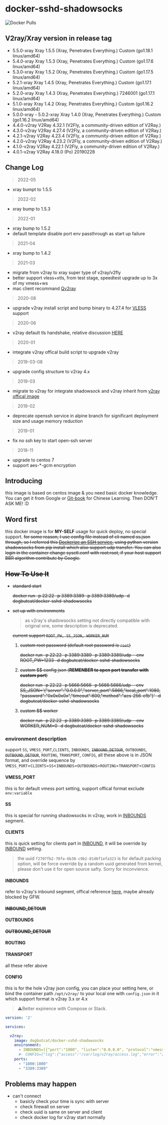 # docker-sshd-shadowsocks

![Docker Pulls](https://img.shields.io/docker/pulls/dogbutcat/docker-sshd-shadowsocks)

## V2ray/Xray version in release tag

- 5.5.0-xray Xray 1.5.5 (Xray, Penetrates Everything.) Custom (go1.18.1 linux/amd64)
- 5.4.0-xray Xray 1.5.3 (Xray, Penetrates Everything.) Custom (go1.17.6 linux/amd64)
- 5.3.0-xray Xray 1.5.2 (Xray, Penetrates Everything.) Custom (go1.17.5 linux/amd64)
- 5.2.1-xray Xray 1.4.5 (Xray, Penetrates Everything.) Custom (go1.17.1 linux/amd64)
- 5.2.0-xray Xray 1.4.3 (Xray, Penetrates Everything.) 7246001 (go1.17.1 linux/amd64)
- 5.1.0-xray Xray 1.4.2 (Xray, Penetrates Everything.) Custom (go1.16.2 linux/amd64)
- 5.0.0-xray - 5.0.2-xray Xray 1.4.0 (Xray, Penetrates Everything.) Custom (go1.16.2 linux/amd64)
- 4.4.0-v2ray V2Ray 4.32.1 (V2Fly, a community-driven edition of V2Ray.)
- 4.3.0-v2ray V2Ray 4.27.4 (V2Fly, a community-driven edition of V2Ray.)
- 4.2.1-v2ray V2Ray 4.23.4 (V2Fly, a community-driven edition of V2Ray.)
- 4.2.0-v2ray V2Ray 4.23.2 (V2Fly, a community-driven edition of V2Ray.)
- 4.1.0-v2ray V2Ray 4.22.1 (V2Fly, a community-driven edition of V2Ray.)
- 4.0.1-v2ray V2Ray 4.18.0 (Po) 20190228

## Change Log

> 2022-05

- xray bumpt to 1.5.5

> 2022-02

- xray bump to 1.5.3

> 2022-01

- xray bump to 1.5.2
- default template disable port env passthrough as start up failure

> 2021-04

- xray bump to 1.4.2

> 2021-03

- migrate from v2ray to xray super type of v2ray/v2fly
- better support vless+xtls, from test stage, speedtest upgrade up to 3x of my vmess+ws
- mac client recommand [Qv2ray][qv2ray]

> 2020-08

- upgrade v2ray install script and bump binary to 4.27.4 for [VLESS][vless] support

> 2020-06

- v2ray default tls handshake, relative discussion [HERE][tls-discussion]

> 2020-01

- integrate v2ray offical build script to upgrade v2ray

> 2019-03-08

- upgrade config structure to v2ray 4.x

> 2019-03

- migrate to v2ray for integrate shadowsock and v2ray inherit from [v2ray offical image](https://hub.docker.com/r/v2ray/official)

> 2019-02

- deprecate openssh service in alpine branch for significant deployment size and usage memory reduction

> 2019-01

- fix no ssh key to start open-ssh server

> 2018-11

- upgrade to centos 7
- support aes-*-gcm encryption

## Introducing

this image is based on centos image & you need basic docker knowledge. You can get it from Google or [Git-book](https://yeasy.gitbooks.io/docker_practice/) for Chinese Learning. Then DON'T ASK ME! :D

## Word first

this docker image is for **MY-SELF** usage for quick deploy, no special support. ~~for some reason, I use config file instead of cli named ss.json through, so I referred this [Dockerize an SSH service](https://docs.docker.com/engine/examples/running_ssh_service/#build-an-eg_sshd-image), using python version shadowsocks from pip install which also support udp transfer. You can also login in the container change sysctl.conf with root:root, if your host support BBR algorithm contribute by Google.~~

## ~~How To Use It~~

- ~~standard start~~

    ~~docker run -p 22:22 -p 3389:3389 -p 3389:3389/udp
        -d dogbutcat/docker-sshd-shadowsocks~~

- ~~set up with environments~~

  > as v2ray's shadowsocks setting not directly compatible with original one, some description is deprecated.

  ~~current support ```ROOT_PW, SS_JSON, WORKER_NUM```~~

  1. ~~custom root password (default root password is ```root```)~~

        ~~docker run -p 22:22 -p 3389:3389 -p 3389:3389/udp
            --env ROOT_PW=1233
            -d dogbutcat/docker-sshd-shadowsocks~~

  1. ~~custom $$ config json (**REMENBER to open port transfer with custom port**)~~

        ~~docker run -p 22:22 -p 5666:5666 -p 5666:5666/udp
            --env SS_JSON='{"server":"0.0.0.0","server_port":5666,"local_port":1080,
                            "password":"0x0x0x0x","timeout":600,"method":"aes-256-cfb"}'
            -d dogbutcat/docker-sshd-shadowsocks~~

  1. ~~custom $$ worker~~

        ~~docker run -p 22:22 -p 3389:3389 -p 3389:3389/udp
            --env WORKER_NUM=0
            -d dogbutcat/docker-sshd-shadowsocks~~

### environment description

  support `SS`, `VMESS_PORT`,`CLIENTS`, `INBOUNDS`, ~~`INBOUND_DETOUR`~~, `OUTBOUNDS`, ~~`OUTBOUND_DETOUR`~~, `ROUTING`, `TRANSPORT`, `CONFIG`, all these above is in JSON format, and override sequence by `VMESS_PORT`=`CLIENTS`=`SS`<`INBOUNDS`=`OUTBOUNDS`=`ROUTING`=`TRANSPORT`<`CONFIG`

#### **VMESS_PORT**

this is for default vmess port setting, support offical format exclude `env:variable`

#### **SS**

this is special for running shadowsocks in v2ray, work in [INBOUNDS](#inbounds) segment.

#### **CLIENTS**

this is quick setting for clients part in [INBOUND](#inbound), it will be override by [INBOUND](#inbound) setting.

> the uuid `f2707fb2-70fa-6b38-c9b2-81d6f1efa323` is for default packing option, will be force override by a random uuid generated from kernel, please don't use it for open source safty. Sorry for inconvience.

#### **INBOUNDS**

refer to v2ray's inbound segment, offical reference [here](https://www.v2ray.com/chapter_02/02_protocols.html), maybe already blocked by GFW.

#### ~~**INBOUND_DETOUR**~~

#### **OUTBOUNDS**

#### ~~**OUTBOUND_DETOUR**~~

#### **ROUTING**

#### **TRANSPORT**

all these refer above

#### **CONFIG**

this is for the hole v2ray json config, you can place your setting here, or bind the container path `/opt/v2ray/` to your local one with `config.json` in it which support format is v2ray 3.x or 4.x

> ⚠️Better expirence with Compose or Stack.

```yaml
version: '2'

services:

  v2ray:
    image: dogbutcat/docker-sshd-shadowsocks
    environment:
      - INBOUNDS=[{"port":"1800", "listen":"0.0.0.0", "protocol":"vmess","settings":{"clients":[{"id":"f2707fb2-70fa-6b38-c9b2-81d6f1efa323","level":1, "email":"vmess@default.domain"}]},"streamSettings":{"network":"tcp"}},{"protocol":"shadowsocks","listen":"0.0.0.0","port":3389,"settings":{"email":"ss@v2ray.com","method":"aes-256-gcm","password":"0x0x0x0x","network":"tcp,udp"}}]
      #- CONFIG={"log":{"access":"/var/log/v2ray/access.log","error":"/var/log/v2ray/error.log","loglevel":"warning"},"inbounds":[{"port":"env:VMESS_PORT", "listen":"0.0.0.0", "protocol":"vmess","settings":{"clients":[{"id":"f2707fb2-70fa-6b38-c9b2-81d6f1efa323","level":1, "email":"vmess@default.domain"}]},"streamSettings":{"network":"tcp"}},{"protocol":"shadowsocks","listen":"0.0.0.0","port":3389,"settings":{"email":"ss@v2ray.com","method":"aes-256-gcm","password":"0x0x0x0x","network":"tcp,udp"}}],"outbounds":[{"protocol":"freedom","settings":{}},{"protocol":"blackhole","settings":{},"tag":"blocked"}],"routing":{"strategy":"rules","settings":{"rules":[{"type":"field","ip":["0.0.0.0/8","10.0.0.0/8","100.64.0.0/10","127.0.0.0/8","169.254.0.0/16","172.16.0.0/12","192.0.0.0/24","192.0.2.0/24","192.168.0.0/16","198.18.0.0/15","198.51.100.0/24","203.0.113.0/24","::1/128","fc00::/7","fe80::/10"],"outboundTag":"blocked"}]}},"transport":{},"dns":{"network":"tcp","address":"1.1.1.1","port":53}}
    ports:
      - "1800:1800"
      - "3389:3389"
```

## Problems may happen

- can't connect
  - basicly check your time is sync with server
  - check firewall on server
  - check uuid is same on server and client
  - check docker log for v2ray start normally

[qv2ray]: https://github.com/Qv2ray/Qv2ray
[tls-discussion]: https://github.com/v2ray/discussion/issues/704
[vless]: https://www.v2fly.org/config/protocols/vless.html#vless
